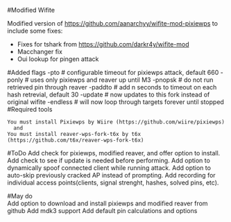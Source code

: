 #Modified Wifite

Modified version of https://github.com/aanarchyy/wifite-mod-pixiewps to include some fixes:

* Fixes for tshark from https://github.com/darkr4y/wifite-mod
* Macchanger fix
* Oui lookup for pingen attack

#Added flags
    -pto <sec>        # configurable timeout for pixiewps attack, default 660
    -ponly            # uses only pixiewps and reaver up until M3
    -pnopsk           # do not run retrieved pin through reaver
    -paddto <sec>     # add n seconds to timeout on each hash retrevial, default 30
    -update           # now updates to this fork instead of original wifite
    -endless          # will now loop through targets forever until stopped
#Required tools

    You must install Pixiewps by Wiire (https://github.com/wiire/pixiewps)
      and 
    You must install reaver-wps-fork-t6x by t6x (https://github.com/t6x/reaver-wps-fork-t6x)

#ToDo
    Add check for pixiewps, modified reaver, and offer option to install.
    Add check to see if update is needed before performing.
    Add option to dynamically spoof connected client while running attack.
    Add option to auto-skip previously cracked AP instead of prompting.
    Add recording for individual access points(clients, signal strenght, hashes, solved pins, etc).
    

#May do    
    Add option to download and install pixiewps and modified reaver from github
    Add mdk3 support
    Add default pin calculations and options

